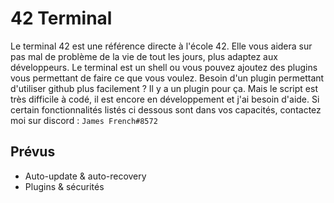 # 42 Terminal
Le terminal 42 est une référence directe à l'école 42. Elle vous aidera sur pas mal de problème de la vie de tout les jours, plus adaptez aux développeurs. Le terminal est un shell ou vous pouvez ajoutez des plugins vous permettant de faire ce que vous voulez. Besoin d'un plugin permettant d'utiliser github plus facilement ? Il y a un plugin pour ça. Mais le script est très difficile à codé, il est encore en développement et j'ai besoin d'aide. Si certain fonctionnalités listés ci dessous sont dans vos capacités, contactez moi sur discord : ```James French#8572```

## Prévus
* Auto-update & auto-recovery
* Plugins & sécurités

